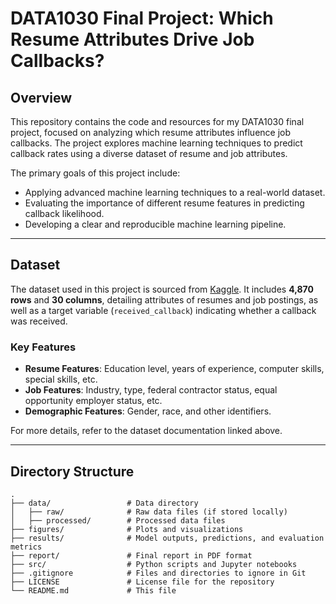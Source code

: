 # DATA1030 Final Project: Which Resume Attributes Drive Job Callbacks?

## Overview
This repository contains the code and resources for my DATA1030 final project, focused on analyzing which resume attributes influence job callbacks. The project explores machine learning techniques to predict callback rates using a diverse dataset of resume and job attributes.

The primary goals of this project include:
- Applying advanced machine learning techniques to a real-world dataset.
- Evaluating the importance of different resume features in predicting callback likelihood.
- Developing a clear and reproducible machine learning pipeline.

---

## Dataset
The dataset used in this project is sourced from [Kaggle](https://www.kaggle.com/datasets/utkarshx27/which-resume-attributes-drive-job-callbacks). It includes **4,870 rows** and **30 columns**, detailing attributes of resumes and job postings, as well as a target variable (`received_callback`) indicating whether a callback was received.

### Key Features
- **Resume Features**: Education level, years of experience, computer skills, special skills, etc.
- **Job Features**: Industry, type, federal contractor status, equal opportunity employer status, etc.
- **Demographic Features**: Gender, race, and other identifiers.

For more details, refer to the dataset documentation linked above.

---

## Directory Structure
```plaintext
.
├── data/                 # Data directory
│   ├── raw/              # Raw data files (if stored locally)
│   ├── processed/        # Processed data files
├── figures/              # Plots and visualizations
├── results/              # Model outputs, predictions, and evaluation metrics
├── report/               # Final report in PDF format
├── src/                  # Python scripts and Jupyter notebooks
├── .gitignore            # Files and directories to ignore in Git
├── LICENSE               # License file for the repository
└── README.md             # This file
